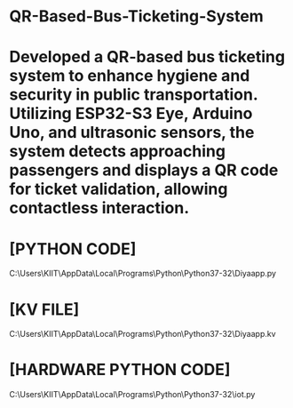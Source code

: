 # QR-Based-Bus-Ticketing-System
# Developed a QR-based bus ticketing system to enhance hygiene and security in public transportation. Utilizing ESP32-S3 Eye, Arduino Uno, and ultrasonic sensors, the system detects approaching passengers and displays a QR code for ticket validation, allowing contactless interaction.

# [PYTHON CODE]
C:\Users\KIIT\AppData\Local\Programs\Python\Python37-32\Diyaapp.py
    

# [KV FILE]
C:\Users\KIIT\AppData\Local\Programs\Python\Python37-32\Diyaapp.kv


# [HARDWARE PYTHON CODE]
C:\Users\KIIT\AppData\Local\Programs\Python\Python37-32\iot.py




